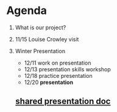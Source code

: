 # Agenda

 1. What is our project?

 2. 11/15 Louise Crowley visit

 3. Winter Presentation
    - 12/11 work on presentation
    - 12/13 presentation skills workshop
    - 12/18 practice presentation
    - 12/20 **presentation**

    ## [shared presentation doc ](https://docs.google.com/document/d/1VSEUeKn3iNCCkYR3eSmgGwgQy6KyIlyn95P46EfTZ7Q/edit?usp=sharing)
